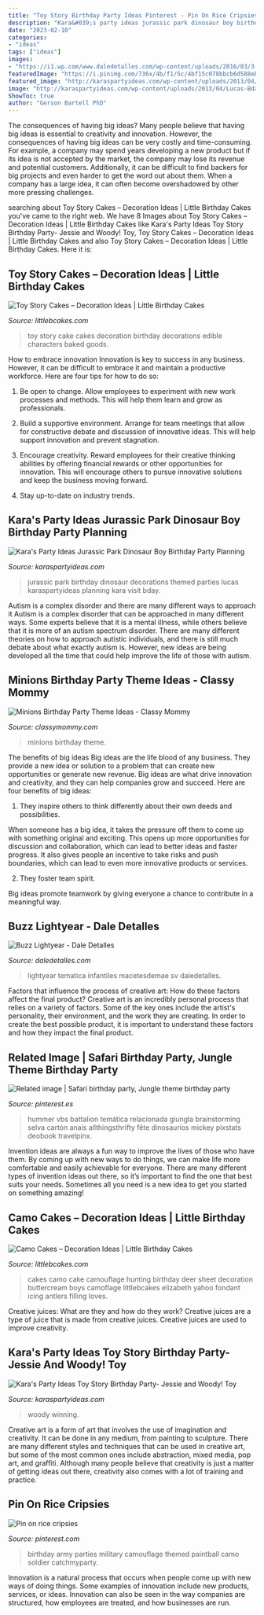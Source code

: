 ```yaml
---
title: "Toy Story Birthday Party Ideas Pinterest - Pin On Rice Cripsies"
description: "Kara&#039;s party ideas jurassic park dinosaur boy birthday party planning"
date: "2023-02-10"
categories:
- "ideas"
tags: ["ideas"]
images:
- "https://i1.wp.com/www.daledetalles.com/wp-content/uploads/2016/03/3-16.jpg?resize=529%2C800"
featuredImage: "https://i.pinimg.com/736x/4b/f1/5c/4bf15c078bbcb6d588ebd60d3a954515.jpg"
featured_image: "http://karaspartyideas.com/wp-content/uploads/2013/04/Lucas-Bday_2013-03-3013-0067_600x896.jpg"
image: "http://karaspartyideas.com/wp-content/uploads/2013/04/Lucas-Bday_2013-03-3013-0067_600x896.jpg"
ShowToc: true
author: "Gerson Bartell PhD"
---
```



The consequences of having big ideas?
Many people believe that having big ideas is essential to creativity and innovation. However, the consequences of having big ideas can be very costly and time-consuming. For example, a company may spend years developing a new product but if its idea is not accepted by the market, the company may lose its revenue and potential customers. Additionally, it can be difficult to find backers for big projects and even harder to get the word out about them. When a company has a large idea, it can often become overshadowed by other more pressing challenges.

	

		
searching about Toy Story Cakes – Decoration Ideas | Little Birthday Cakes you've came to the right web. We have 8 Images about Toy Story Cakes – Decoration Ideas | Little Birthday Cakes like Kara&#039;s Party Ideas Toy Story Birthday Party- Jessie and Woody! Toy, Toy Story Cakes – Decoration Ideas | Little Birthday Cakes and also Toy Story Cakes – Decoration Ideas | Little Birthday Cakes. Here it is:
		
    
## Toy Story Cakes – Decoration Ideas | Little Birthday Cakes

<img loading=lazy src="http://www.littlebcakes.com/wp-content/uploads/2014/02/Toy-Story-Cake-Decorations.jpg" onerror="this.onerror=null;this.src='https://tse3.mm.bing.net/th?id=OIP.gTYrNwFvE9FBo0bUhQXnZwHaJ4&amp;pid=15.1';" alt="Toy Story Cakes – Decoration Ideas | Little Birthday Cakes">

_Source: littlebcakes.com_

>toy story cake cakes decoration birthday decorations edible characters baked goods. 

	

How to embrace innovation
Innovation is key to success in any business. However, it can be difficult to embrace it and maintain a productive workforce. Here are four tips for how to do so:
1) Be open to change. Allow employees to experiment with new work processes and methods. This will help them learn and grow as professionals.

2) Build a supportive environment. Arrange for team meetings that allow for constructive debate and discussion of innovative ideas. This will help support innovation and prevent stagnation.

3) Encourage creativity. Reward employees for their creative thinking abilities by offering financial rewards or other opportunities for innovation. This will encourage others to pursue innovative solutions and keep the business moving forward.

4) Stay up-to-date on industry trends.

    
## Kara&#039;s Party Ideas Jurassic Park Dinosaur Boy Birthday Party Planning

<img loading=lazy src="http://karaspartyideas.com/wp-content/uploads/2013/04/Lucas-Bday_2013-03-3013-0067_600x896.jpg" onerror="this.onerror=null;this.src='https://tse3.mm.bing.net/th?id=OIP.aHILtNCYPaJdI8OgiAM9MwHaLD&amp;pid=15.1';" alt="Kara&#039;s Party Ideas Jurassic Park Dinosaur Boy Birthday Party Planning">

_Source: karaspartyideas.com_

>jurassic park birthday dinosaur decorations themed parties lucas karaspartyideas planning kara visit bday. 

	

Autism is a complex disorder and there are many different ways to approach it
Autism is a complex disorder that can be approached in many different ways. Some experts believe that it is a mental illness, while others believe that it is more of an autism spectrum disorder. There are many different theories on how to approach autistic individuals, and there is still much debate about what exactly autism is. However, new ideas are being developed all the time that could help improve the life of those with autism.

    
## Minions Birthday Party Theme Ideas - Classy Mommy

<img loading=lazy src="http://classymommy.com/wp-content/uploads/2015/08/IMG_0338.jpg" onerror="this.onerror=null;this.src='https://tse4.mm.bing.net/th?id=OIP.h1rVCe32MWrHIlG6QhjfZgHaFj&amp;pid=15.1';" alt="Minions Birthday Party Theme Ideas - Classy Mommy">

_Source: classymommy.com_

>minions birthday theme. 

	

The benefits of big ideas
Big ideas are the life blood of any business. They provide a new idea or solution to a problem that can create new opportunities or generate new revenue. Big ideas are what drive innovation and creativity, and they can help companies grow and succeed. Here are four benefits of big ideas:
1. They inspire others to think differently about their own deeds and possibilities.

When someone has a big idea, it takes the pressure off them to come up with something original and exciting. This opens up more opportunities for discussion and collaboration, which can lead to better ideas and faster progress. It also gives people an incentive to take risks and push boundaries, which can lead to even more innovative products or services.

2. They foster team spirit.

Big ideas promote teamwork by giving everyone a chance to contribute in a meaningful way.

    
## Buzz Lightyear - Dale Detalles

<img loading=lazy src="https://i1.wp.com/www.daledetalles.com/wp-content/uploads/2016/03/3-16.jpg?resize=529%2C800" onerror="this.onerror=null;this.src='https://tse1.mm.bing.net/th?id=OIP.JBENlTbmi_9KqMUvpJo-KAHaLM&amp;pid=15.1';" alt="Buzz Lightyear - Dale Detalles">

_Source: daledetalles.com_

>lightyear tematica infantiles macetesdemae sv daledetalles. 

	

Factors that influence the process of creative art: How do these factors affect the final product?
Creative art is an incredibly personal process that relies on a variety of factors. Some of the key ones include the artist's personality, their environment, and the work they are creating. In order to create the best possible product, it is important to understand these factors and how they impact the final product.

    
## Related Image | Safari Birthday Party, Jungle Theme Birthday Party

<img loading=lazy src="https://i.pinimg.com/736x/4b/f1/5c/4bf15c078bbcb6d588ebd60d3a954515.jpg" onerror="this.onerror=null;this.src='https://tse3.mm.bing.net/th?id=OIP.F7EHecaelyir-QoW6c9mCAAAAA&amp;pid=15.1';" alt="Related image | Safari birthday party, Jungle theme birthday party">

_Source: pinterest.es_

>hummer vbs battalion temática relacionada giungla brainstorming selva cartón anais allthingsthrifty fête dinosaurios mickey pixstats deobook travelpinx. 

	

Invention ideas are always a fun way to improve the lives of those who have them. By coming up with new ways to do things, we can make life more comfortable and easily achievable for everyone. There are many different types of invention ideas out there, so it’s important to find the one that best suits your needs. Sometimes all you need is a new idea to get you started on something amazing!

    
## Camo Cakes – Decoration Ideas | Little Birthday Cakes

<img loading=lazy src="http://www.littlebcakes.com/wp-content/uploads/2014/01/Camo-Cakes.jpg" onerror="this.onerror=null;this.src='https://tse4.mm.bing.net/th?id=OIP.k3qQqmr7fAEdWH_60x9IbwHaE8&amp;pid=15.1';" alt="Camo Cakes – Decoration Ideas | Little Birthday Cakes">

_Source: littlebcakes.com_

>cakes camo cake camouflage hunting birthday deer sheet decoration buttercream boys camoflage littlebcakes elizabeth yahoo fondant icing antlers filling loves. 

	

Creative juices: What are they and how do they work?
Creative juices are a type of juice that is made from creative juices. Creative juices are used to improve creativity.

    
## Kara&#039;s Party Ideas Toy Story Birthday Party- Jessie And Woody! Toy

<img loading=lazy src="https://1.bp.blogspot.com/_vxfFuEEE8I4/TH0QcoA34FI/AAAAAAAABMM/vC6qSXusThM/s1600/DSC_1001.jpg" onerror="this.onerror=null;this.src='https://tse4.mm.bing.net/th?id=OIP.yOTXZmVDaNDzcFHQ0MUb0wHaLI&amp;pid=15.1';" alt="Kara&#039;s Party Ideas Toy Story Birthday Party- Jessie and Woody! Toy">

_Source: karaspartyideas.com_

>woody winning. 

	

Creative art is a form of art that involves the use of imagination and creativity. It can be done in any medium, from painting to sculpture. There are many different styles and techniques that can be used in creative art, but some of the most common ones include abstraction, mixed media, pop art, and graffiti. Although many people believe that creativity is just a matter of getting ideas out there, creativity also comes with a lot of training and practice.

    
## Pin On Rice Cripsies

<img loading=lazy src="https://i.pinimg.com/736x/25/31/5f/25315f2e1d964461983a6651737b719a--army-birthday-parties-birthday-stuff.jpg" onerror="this.onerror=null;this.src='https://tse4.mm.bing.net/th?id=OIP.JfaCB5YWJJezs0AEGsIPZAHaJ3&amp;pid=15.1';" alt="Pin on rice cripsies">

_Source: pinterest.com_

>birthday army parties military camouflage themed paintball camo soldier catchmyparty. 

	

Innovation is a natural process that occurs when people come up with new ways of doing things. Some examples of innovation include new products, services, or ideas. Innovation can also be seen in the way companies are structured, how employees are treated, and how businesses are run.

